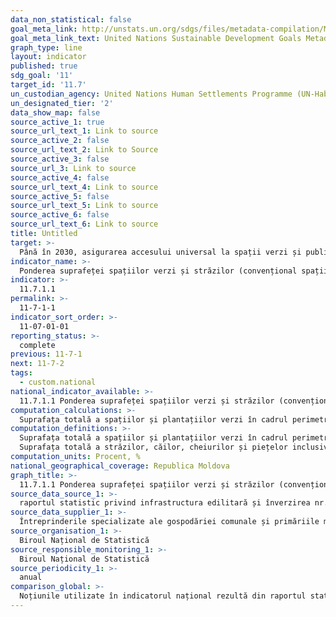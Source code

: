 ```yaml
---
data_non_statistical: false
goal_meta_link: http://unstats.un.org/sdgs/files/metadata-compilation/Metadata-Goal-11.pdf
goal_meta_link_text: United Nations Sustainable Development Goals Metadata (pdf 2066kB)
graph_type: line
layout: indicator
published: true
sdg_goal: '11'
target_id: '11.7'
un_custodian_agency: United Nations Human Settlements Programme (UN-Habitat)
un_designated_tier: '2'
data_show_map: false
source_active_1: true
source_url_text_1: Link to source
source_active_2: false
source_url_text_2: Link to Source
source_active_3: false
source_url_3: Link to source
source_active_4: false
source_url_text_4: Link to source
source_active_5: false
source_url_text_5: Link to source
source_active_6: false
source_url_text_6: Link to source
title: Untitled
target: >-
  Până în 2030, asigurarea accesului universal la spații verzi și publice sigure, incluzive și accesibile, în special pentru femei și copii, persoane în etate și cele cu dizabilități
indicator_name: >-
  Ponderea suprafeței spațiilor verzi și străzilor (convențional spații publice) în suprafața construită a localităților urbane
indicator: >-
  11.7.1.1
permalink: >-
  11-7-1-1
indicator_sort_order: >-
  11-07-01-01
reporting_status: >-
  complete
previous: 11-7-1
next: 11-7-2
tags:
  - custom.national
national_indicator_available: >-
  11.7.1.1 Ponderea suprafeței spațiilor verzi și străzilor (convențional spații publice) în suprafața construită a localităților urbane
computation_calculations: >-
  Suprafața totală a spațiilor și plantațiilor verzi în cadrul perimetrelor localităților urbane + Suprafața totală a străzilor, căilor, cheiurilor și piețelor / suprafața în intravilan *100.
computation_definitions: >-
  Suprafața totală a spațiilor și plantațiilor verzi în cadrul perimetrelor localităților urbane include suprafața tuturor spațiilor verzi existente în perimetrul orașului (orășelului) la sfârșit de an. Categorii de spații verzi: 1) spații verzi de folosință generală (scuaruri; grădini; parcuri; păduri-parc; spații verzi din cuprinsul arterelor de circulație); 2) spații verzi cu acces limitat (parcuri sportive; spații verzi de pe lângă instituțiile preșcolare, de învățământ și de cercetări științifice; spații verzi de pe lângă instituțiile sanitare și curative; spații verzi pentru recrearea copiilor și tineretului; spații verzi  din  incinta  întreprinderilor  și  din  zonele  de protecție ale acestora; spații verzi de pe lângă locuințe); 3) spații verzi cu profil specializat  (grădini botanice;  grădini dendrologice;  grădini și parcuri zoologice; parcuri pentru expoziții; grădini de trandafiri, liliac, plante alpine, etc.; plantații în cimitire); 4) spații verzi cu funcții utilitare (plantații pentru consolidarea terenurilor; plantații de protecție a surselor de apă; plantații de protecție contra incendiilor); 5) spații verzi din zonele turistice și de agrement.<br> 
  Suprafața totală a străzilor, căilor, cheiurilor și piețelor inclusiv suprafața trotuarelor, se înscrie suprafața cumulativă a tuturor străzilor și căilor (bulevarde, șosele, stradele, fundături, piețe, inclusiv cele de lângă gări și stadioane) cu îmbrăcăminte sau fără, situate între fațadele clădirilor, inclusiv suprafața podurilor, viaductelor, drumurilor de acces la acestea, existente la sfârșitul anului de raportare în perimetrul orașului. Suprafața terenurilor din intravilanul  localităților urbane este constituit din următoarele terenuri: 1)  suprafața terenurilor pe care sunt construite cartiere de locuințe, 2) suprafață terenurilor pe care sunt construite întreprinderi de producție și de transport, 3) teritoriile dintre cartierele de locuințe și cele învecinate,  terenurile ocupate de străzi, piețe, cheiuri, 4) terenurile utilizate pentru organizarea odihnei populației,  spații de utilitate publică (parcuri, grădini, scuare etc.),5) suprafețele de apă cu excepția piscinelor, cimitirelor, terenurilor cu destinație specială, 6) terenurilor aflate în zona de expropriere (a căilor ferate, şoselelor, construcțiilor portuare, aerodromurilor etc.); 7) terenurile ocupate de construcțiile de apărare a statului (poligoane, câmpuri de tragere, cetăți, cazărmi), rezervațiile și terenurile asimilate scoase de sub jurisdicția primăriilor.
computation_units: Procent, %
national_geographical_coverage: Republica Moldova
graph_title: >-
  11.7.1.1 Ponderea suprafeței spațiilor verzi și străzilor (convențional spații publice) în suprafața construită a localităților urbane
source_data_source_1: >-
  raportul statistic privind infrastructura edilitară și înverzirea nr. 1-gc (anual)
source_data_supplier_1: >-
  Întreprinderile specializate ale gospodăriei comunale și primăriile municipale și orășenești, care efectuează gestionarea infrastructurii edilitare și activitatea de înverzire
source_organisation_1: >-
  Biroul Național de Statistică
source_responsible_monitoring_1: >-
  Biroul Național de Statistică
source_periodicity_1: >-
  anual
comparison_global: >-
  Noțiunile utilizate în indicatorul național rezultă din raportul statistic 1-gc, si includ doar elemente ale definițiilor indicatorului global, dar nu sunt echivalente. Plus. Sursele de date pentru indicatorul național (raportare administrative) și cel global diferă (date georeferențiate).
---
```

